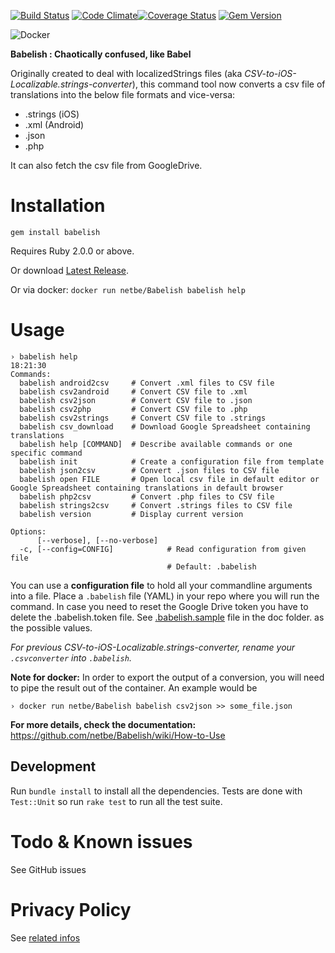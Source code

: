 [![Build Status](https://secure.travis-ci.org/netbe/Babelish.png?branch=master)](http://travis-ci.org/netbe/Babelish)
[![Code Climate](https://codeclimate.com/github/netbe/Babelish.png)](https://codeclimate.com/github/netbe/Babelish)[![Coverage Status](https://coveralls.io/repos/netbe/Babelish/badge.png)](https://coveralls.io/r/netbe/Babelish)
[![Gem Version](https://badge.fury.io/rb/babelish.svg)](http://badge.fury.io/rb/babelish)

![Docker](http://dockeri.co/image/netbe/babelish)

**Babelish : Chaotically confused, like Babel**

Originally created to deal with localizedStrings files (aka *CSV-to-iOS-Localizable.strings-converter*), this command tool now converts a csv file of translations into the below file formats and vice-versa:
* .strings (iOS)
* .xml (Android)
* .json
* .php

It can also fetch the csv file from GoogleDrive.

# Installation

`gem install babelish`

Requires Ruby 2.0.0 or above.

Or download [Latest Release](https://github.com/netbe/Babelish/releases/latest).

Or via docker: `docker run netbe/Babelish babelish help`

# Usage

```
› babelish help                                                                                                                                                          18:21:30
Commands:
  babelish android2csv     # Convert .xml files to CSV file
  babelish csv2android     # Convert CSV file to .xml
  babelish csv2json        # Convert CSV file to .json
  babelish csv2php         # Convert CSV file to .php
  babelish csv2strings     # Convert CSV file to .strings
  babelish csv_download    # Download Google Spreadsheet containing translations
  babelish help [COMMAND]  # Describe available commands or one specific command
  babelish init            # Create a configuration file from template
  babelish json2csv        # Convert .json files to CSV file
  babelish open FILE       # Open local csv file in default editor or Google Spreadsheet containing translations in default browser
  babelish php2csv         # Convert .php files to CSV file
  babelish strings2csv     # Convert .strings files to CSV file
  babelish version         # Display current version

Options:
      [--verbose], [--no-verbose]
  -c, [--config=CONFIG]            # Read configuration from given file
                                   # Default: .babelish
```

You can use a **configuration file** to hold all your commandline arguments into a file.
Place a `.babelish` file (YAML) in your repo where you will run the command. In case you need to reset the Google Drive token you have to delete the .babelish.token file.
See [.babelish.sample](.babelish.sample) file in the doc folder. as the possible values.

*For previous CSV-to-iOS-Localizable.strings-converter, rename your `.csvconverter` into `.babelish`.*

**Note for docker:** In order to export the output of a conversion, you will need to pipe the result out of the container. An example would be
```
› docker run netbe/Babelish babelish csv2json >> some_file.json
```

**For more details, check the documentation:**
https://github.com/netbe/Babelish/wiki/How-to-Use


## Development

Run `bundle install` to install all the dependencies. Tests are done with `Test::Unit` so run `rake test` to run all the test suite.

# Todo & Known issues

See GitHub issues

# Privacy Policy

See [related infos](privacy-policy.md)
